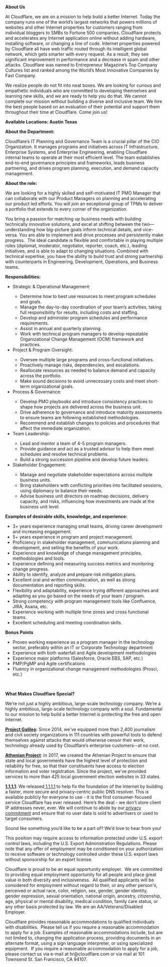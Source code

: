 <div class="content-intro">
	<div><strong>About Us</strong></div>
	<div>
		<p>At Cloudflare, we are on a mission to help build a better Internet. Today the company runs one of the world’s largest networks that powers millions of websites and other Internet properties for customers ranging from individual bloggers to SMBs to Fortune 500 companies. Cloudflare protects and accelerates any Internet application online without adding hardware, installing software, or changing a line of code. Internet properties powered by Cloudflare all have web traffic routed through its intelligent global network, which gets smarter with every request. As a result, they see significant improvement in performance and a decrease in spam and other attacks. Cloudflare was named to Entrepreneur Magazine’s Top Company Cultures list and ranked among the World’s Most Innovative Companies by Fast Company.&nbsp;</p>
		<p><span style="font-weight: 400;">We realize people do not fit into neat boxes. We are looking for curious and empathetic individuals who are committed to developing themselves and learning new skills, and we are ready to help you do that. We cannot complete our mission without building a diverse and inclusive team. We hire the best people based on an evaluation of their potential and support them throughout their time at Cloudflare. Come join us!&nbsp;</span></p>
	</div>
</div>
<p><strong>Available Locations: Austin Texas</strong></p>
<p><strong>About the Department:</strong></p>
<p>Cloudflare’s IT Planning and Governance Team is a crucial pillar of the CIO Organization. It manages programs and initiatives across IT Infrastructure, Enterprise Systems, and Enterprise Engineering, enabling Cloudflare internal teams to operate at their most efficient level. The team establishes end-to-end governance principles and frameworks, leads business partnering, and drives program planning, execution, and demand capacity management.&nbsp;</p>
<p><strong>About the role:</strong></p>
<p>We are looking for a highly skilled and self-motivated IT PMO Manager that can collaborate with our Product Managers on planning and accelerating our product led efforts. You will join an exceptional group of TPMs to deliver a portfolio that extends to every corner of the organization.&nbsp;</p>
<p>You bring a passion for matching up business needs with building technically innovative solutions, and excel at shifting between the two—understanding how big-picture goals inform technical details, and vice-versa. You are able to implement and drive processes and persistently make progress.&nbsp; The ideal candidate is flexible and comfortable in playing multiple roles (diplomat, moderator, negotiator, reporter, coach, etc.), leading initiatives, and is able to adapt to changing situations. Combined with technical expertise, you have the ability to build trust and strong partnership with counterparts in Engineering, Development, Operations, and Business teams.</p>
<p><strong>Re</strong><strong>sponsibilities:</strong></p>
<ul>
	<li>Strategic &amp; Operational Management:</li>
	<ul>
		<li>Determine how to best use resources to meet program schedules and goals.</li>
		<li>Manage the day-to-day coordination of your team’s activities, taking full responsibility for results, including costs and staffing.</li>
		<li>Develop and administer program schedules and performance requirements.</li>
		<li>Assist in annual and quarterly planning.</li>
		<li>Work with technical program managers to develop repeatable Organizational Change Management (OCM) framework and practices.&nbsp;</li>
	</ul>
	<li>Project &amp; Program Oversight:</li>
	<ul>
		<li>Oversee multiple large programs and cross-functional initiatives.</li>
		<li>Proactively manage risks, dependencies, and escalations.</li>
		<li>Reallocate resources as needed to balance demand and capacity across the portfolio.</li>
		<li>Make sound decisions to avoid unnecessary costs and meet short-term organizational goals.</li>
	</ul>
	<li>Process &amp; Governance:</li>
	<ul>
		<li>Develop PMO playbooks and introduce consistency practices to shape how projects are delivered across the business unit.</li>
		<li>Drive adherence to governance and introduce maturity assessments to ensure teams are following established methodologies.</li>
		<li>Recommend and establish changes to policies and procedures that affect the immediate organization.</li>
	</ul>
	<li>Team Leadership:</li>
	<ul>
		<li>Lead and mentor a team of 4-5 program managers.</li>
		<li>Provide guidance and act as a trusted advisor to help them meet schedules and resolve technical problems.</li>
		<li>Build a strong succession pipeline and develop future leaders.</li>
	</ul>
	<li>Stakeholder Engagement:</li>
	<ul>
		<li>Manage and negotiate stakeholder expectations across multiple business units.</li>
		<li>Bring stakeholders with conflicting priorities into facilitated sessions, using diplomacy to balance their needs.</li>
		<li>Advise business unit directors on roadmap decisions, delivery capacity, and risks, influencing how investments are made at the business unit level.</li>
	</ul>
</ul>
<p><strong>Examples of desirable skills, knowledge, and experience:</strong></p>
<ul>
	<li>3+ years experience managing small teams, driving career development and increasing engagement.</li>
	<li>5+ years experience in program and project management.</li>
	<li>Proficiency in stakeholder management, communications planning and development, and selling the benefits of your work.</li>
	<li>Experience and knowledge of change management principles, methodologies and tools.</li>
	<li>Experience defining and measuring success metrics and monitoring change progress.</li>
	<li>Ability to identify, analyze and prepare risk mitigation plans.</li>
	<li>Excellent oral and written communication, as well as strong documentation and reporting skills.</li>
	<li>Flexibility and adaptability, experience trying different approaches and adapting as you go based on the needs of your team / program.</li>
	<li>Strong competency with program management tools like Confluence, JIRA, Asana, etc.&nbsp;</li>
	<li>Experience working with multiple time zones and cross functional teams.</li>
	<li>Excellent scheduling and meeting coordination skills.</li>
</ul>
<p><strong>Bonus Points</strong></p>
<ul>
	<li>Proven working experience as a program manager in the technology sector, preferably within an IT or Corporate Technology department</li>
	<li>Experience with both waterfall and Agile development methodologies</li>
	<li>Experience major platforms (Salesforce, Oracle EBS, SAP, etc.)</li>
	<li>PMP/PgMP and Agile certifications</li>
	<li>Fluency in organizational change management methodologies (Prosci, etc.)</li>
</ul>
<p>&nbsp;</p>
<div class="content-conclusion">
	<p><strong>What Makes Cloudflare Special?</strong></p>
	<p><span style="font-weight: 400;">We’re not just a highly ambitious, large-scale technology company. We’re a highly ambitious, large-scale technology company with a soul. Fundamental to our mission to help build a better Internet is protecting the free and open Internet.</span></p>
	<p><a href="https://blog.cloudflare.com/protecting-free-expression-online/"><strong>Project Galileo</strong></a><span style="font-weight: 400;">: Since 2014, we've equipped more than 2,400 journalism and civil society organizations in 111 countries with powerful tools to defend themselves against attacks that would otherwise censor their work, technology already used by Cloudflare’s enterprise customers--at no cost.</span></p>
	<p><strong><a href="https://www.cloudflare.com/athenian/">Athenian Project</a></strong><span style="font-weight: 400;">: In 2017, we created the Athenian Project to ensure that state and local governments have the highest level of protection and reliability for free, so that their constituents have access to election information and voter registration. Since the project, we've provided services to more than 425 local government election websites in 33 states.</span></p>
	<p><a href="https://1.1.1.1/"><strong>1.1.1.1</strong></a><span style="font-weight: 400;">: We released</span><a href="https://1.1.1.1/"> <span style="font-weight: 400;">1.1.1.1</span></a><span style="font-weight: 400;"> to help fix the foundation of the Internet by building a faster, more secure and privacy-centric public DNS resolver. This is available publicly for everyone to use - it is the first consumer-focused service Cloudflare has ever released. Here’s the deal - we don’t store client IP addresses never, ever. We will continue to abide by our</span><a href="https://developers.cloudflare.com/1.1.1.1/privacy/public-dns-resolver"> privacy commitment</a><span style="font-weight: 400;"> and ensure that no user data is sold to advertisers or used to target consumers.</span></p>
	<p><span style="font-weight: 400;">Sound like something you’d like to be a part of? We’d love to hear from you!</span></p>
	<p><span style="font-weight: 400;">This position may require access to information protected under U.S. export control laws, including the U.S. Export Administration Regulations. Please note that any offer of employment may be conditioned on your authorization to receive software or technology controlled under these U.S. export laws without sponsorship for an export license.</span></p>
	<p><span style="font-weight: 400;">Cloudflare is proud to be an equal opportunity employer. &nbsp;We are committed to providing equal employment opportunity for all people and place great value in both diversity and inclusiveness. &nbsp;All qualified applicants will be considered for employment without regard to their, or any other person's, perceived or actual</span> <span style="font-weight: 400;">race, color, religion, sex, gender, gender identity, gender expression, sexual orientation, national origin, ancestry, citizenship, age, physical or mental disability, medical condition, family care status, or any other basis protected by law. </span><span style="font-weight: 400;">We are an AA/Veterans/Disabled Employer.</span></p>
	<p><span style="font-weight: 400;">Cloudflare provides reasonable accommodations to qualified individuals with disabilities. &nbsp;Please tell us if you require a reasonable accommodation to apply for a job. Examples of reasonable accommodations include, but are not limited to, changing the application process, providing documents in an alternate format, using a sign language interpreter, or using specialized equipment. &nbsp;If you require a reasonable accommodation to apply for a job, please contact us via e-mail at </span><span style="font-weight: 400;">hr@cloudflare.com</span><span style="font-weight: 400;"> or via mail at 101 Townsend St. San Francisco, CA 94107.</span></p>
</div>